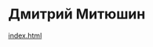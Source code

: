# Дмитрий Митюшин
[index.html](https://htmlpreview.github.io/?https://github.com/ok-technopolis-autumn-2017/Dmitry_Mityushin/blob/DZ-01-html/index.html)